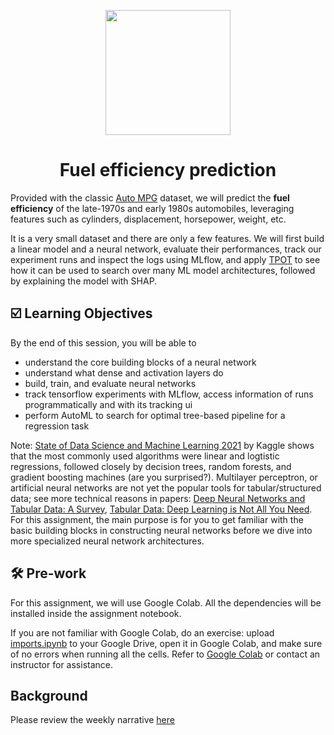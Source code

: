 <p align = "center" draggable=”false” ><img src="https://user-images.githubusercontent.com/37101144/161836199-fdb0219d-0361-4988-bf26-48b0fad160a3.png"
     width="200px"
     height="auto"/>
</p>

# <h1 align="center" id="heading">Fuel efficiency prediction</h1>

Provided with the classic [Auto MPG](https://archive.ics.uci.edu/ml/datasets/auto+mpg) dataset, we will predict the **fuel efficiency** of the late-1970s and early 1980s automobiles, leveraging features such as cylinders, displacement, horsepower, weight, etc. 

It is a very small dataset and there are only a few features. We will first build a linear model and a neural network, evaluate their performances, track our experiment runs and inspect the logs using MLflow, and apply [TPOT](https://github.com/EpistasisLab/tpot) to see how it can be used to search over many ML model architectures, followed by explaining the model with SHAP.

## ☑️ Learning Objectives
By the end of this session, you will be able to

- understand the core building blocks of a neural network
- understand what dense and activation layers do
- build, train, and evaluate neural networks
- track tensorflow experiments with MLflow, access information of runs programmatically and with its tracking ui
- perform AutoML to search for optimal tree-based pipeline for a regression task 

Note: [State of Data Science and Machine Learning 2021](https://www.kaggle.com/kaggle-survey-2021) by Kaggle shows that the most commonly used algorithms were linear and logtistic regressions, followed closely by decision trees, random forests, and gradient boosting machines (are you surprised?). Multilayer perceptron, or artificial neural networks are not yet the popular tools for tabular/structured data; see more technical reasons in papers: [Deep Neural Networks and Tabular Data: A Survey](https://arxiv.org/abs/2110.01889), [Tabular Data: Deep Learning is Not All You Need](https://arxiv.org/abs/2106.03253). For this assignment, the main purpose is for you to get familiar with the basic building blocks in constructing neural networks before we dive into more specialized neural network architectures.

## :hammer_and_wrench: Pre-work
For this assignment, we will use Google Colab. All the dependencies will be installed inside the assignment notebook. 

If you are not familiar with Google Colab, do an exercise: upload [imports.ipynb](nb/imports.ipynb) to your Google Drive,  open it in Google Colab, and make sure of no errors when running all the cells. Refer to [Google Colab](https://colab.research.google.com/) or contact an instructor for assistance.

## Background
Please review the weekly narrative [here](https://www.notion.so/Week-7-Deep-Learning-1e4cd4ba20794b3ebd8e99ccec1e45fa)
